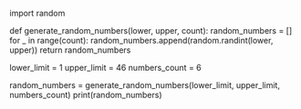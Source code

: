 import random

def generate_random_numbers(lower, upper, count):
    random_numbers = []
    for _ in range(count):
        random_numbers.append(random.randint(lower, upper))
    return random_numbers

lower_limit = 1
upper_limit = 46
numbers_count = 6

random_numbers = generate_random_numbers(lower_limit, upper_limit, numbers_count)
print(random_numbers)

